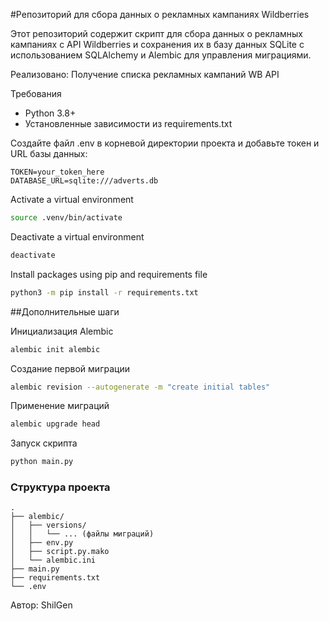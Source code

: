 #Репозиторий для сбора данных о рекламных кампаниях Wildberries

Этот репозиторий содержит скрипт для сбора данных о рекламных кампаниях с API Wildberries и сохранения их в базу данных SQLite с использованием SQLAlchemy и Alembic для управления миграциями.

Реализовано: Получение списка рекламных кампаний WB API

Требования 

- Python 3.8+
- Установленные зависимости из requirements.txt
     
Создайте файл .env в корневой директории проекта и добавьте токен и URL базы данных:
```
TOKEN=your_token_here
DATABASE_URL=sqlite:///adverts.db
```

Activate a virtual environment
```bash
source .venv/bin/activate
```
Deactivate a virtual environment
```bash
deactivate
```
Install packages using pip and requirements file
```bash
python3 -m pip install -r requirements.txt
```
##Дополнительные шаги 

Инициализация Alembic  
```bash 
alembic init alembic
```

Создание первой миграции  

```bash
alembic revision --autogenerate -m "create initial tables"
```
Применение миграций  
```bash
alembic upgrade head
``` 
Запуск скрипта
```bash
python main.py
```     
     
### Структура проекта 
 
```
.
├── alembic/
│   ├── versions/
│   │   └── ... (файлы миграций)
│   ├── env.py
│   ├── script.py.mako
│   └── alembic.ini
├── main.py
├── requirements.txt
└── .env
```

Автор: ShilGen
